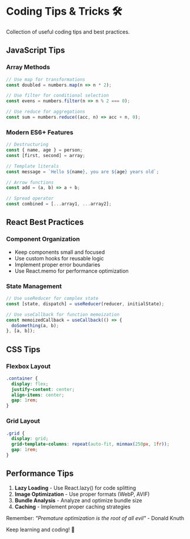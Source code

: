 # Coding Tips & Tricks 🛠️

Collection of useful coding tips and best practices.

## JavaScript Tips

### Array Methods
```javascript
// Use map for transformations
const doubled = numbers.map(n => n * 2);

// Use filter for conditional selection
const evens = numbers.filter(n => n % 2 === 0);

// Use reduce for aggregations
const sum = numbers.reduce((acc, n) => acc + n, 0);
```

### Modern ES6+ Features
```javascript
// Destructuring
const { name, age } = person;
const [first, second] = array;

// Template literals
const message = `Hello ${name}, you are ${age} years old`;

// Arrow functions
const add = (a, b) => a + b;

// Spread operator
const combined = [...array1, ...array2];
```

## React Best Practices

### Component Organization
- Keep components small and focused
- Use custom hooks for reusable logic
- Implement proper error boundaries
- Use React.memo for performance optimization

### State Management
```javascript
// Use useReducer for complex state
const [state, dispatch] = useReducer(reducer, initialState);

// Use useCallback for function memoization
const memoizedCallback = useCallback(() => {
  doSomething(a, b);
}, [a, b]);
```

## CSS Tips

### Flexbox Layout
```css
.container {
  display: flex;
  justify-content: center;
  align-items: center;
  gap: 1rem;
}
```

### Grid Layout
```css
.grid {
  display: grid;
  grid-template-columns: repeat(auto-fit, minmax(250px, 1fr));
  gap: 1rem;
}
```

## Performance Tips

1. **Lazy Loading** - Use React.lazy() for code splitting
2. **Image Optimization** - Use proper formats (WebP, AVIF)
3. **Bundle Analysis** - Analyze and optimize bundle size
4. **Caching** - Implement proper caching strategies

Remember: *"Premature optimization is the root of all evil"* - Donald Knuth

Keep learning and coding! 💪
